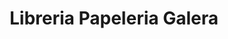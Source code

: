 ---
title: "Libreria Papeleria Galera"
url: /cazorla/libreria-papeleria-galera-calle-doctor-munoz/
shop: Bücher
---